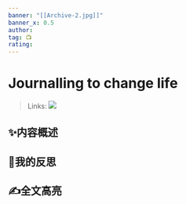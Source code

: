 ```yaml
---
banner: "[[Archive-2.jpg]]"
banner_x: 0.5
author:
tag: 📺 
rating: 
---
```

# Journalling to change life
>Links: ![](https://www.youtube.com/watch?v=KwatUSh-6xY)

## ✨内容概述


## 💭我的反思


## ✍全文高亮


